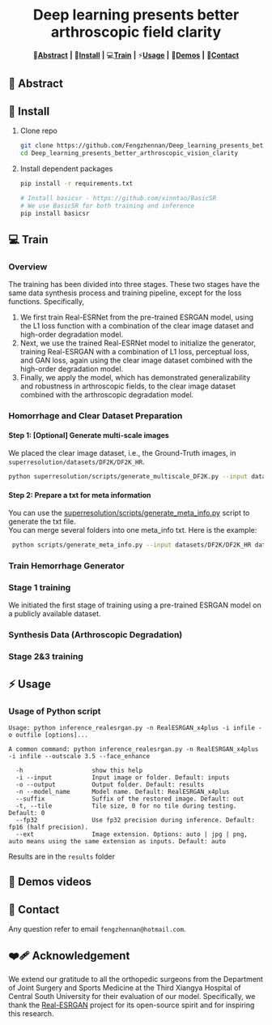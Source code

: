 <div align="center">

# Deep learning presents better arthroscopic field clarity

<div align="center">
    
📑[**Abstract**](#-abstract) **|** 🔧[**Install**](#-dependencies-and-installation)  **|** 💻[**Train**](#-train) **|** ⚡[**Usage**](#-inference)  **|** 👀[**Demos**](#-demo-videos) **|** 📧[**Contact**](#-contact)

<div align="left">

<!---------------------------------- Abstract --------------------------->
## 📑 Abstract

<!---------------------------------- Install ---------------------------->
## 🔧 Install
1. Clone repo
    ```bash
    git clone https://github.com/Fengzhennan/Deep_learning_presents_better_arthroscopic_vision_clarity.git
    cd Deep_learning_presents_better_arthroscopic_vision_clarity
    ```
2. Install dependent packages
    ```bash
    pip install -r requirements.txt
    
    # Install basicsr - https://github.com/xinntao/BasicSR
    # We use BasicSR for both training and inference
    pip install basicsr
    ```
<!----------------------------------  Train  ---------------------------->
## 💻 Train
### Overview
The training has been divided into three stages. These two stages have the same data synthesis process and training pipeline, except for the loss functions. Specifically,

1. We first train Real-ESRNet from the pre-trained ESRGAN model, using the L1 loss function with a combination of the clear image dataset and high-order degradation model.
2. Next, we use the trained Real-ESRNet model to initialize the generator, training Real-ESRGAN with a combination of L1 loss, perceptual loss, and GAN loss, again using the clear image dataset combined with the high-order degradation model.
3. Finally, we apply the model, which has demonstrated generalizability and robustness in arthroscopic fields, to the clear image dataset combined with the arthroscopic degradation model.

### Homorrhage and Clear Dataset Preparation
#### Step 1: [Optional] Generate multi-scale images
We placed the clear image dataset, i.e., the Ground-Truth images, in `superresolution/datasets/DF2K/DF2K_HR`.
```bash
python superresolution/scripts/generate_multiscale_DF2K.py --input datasets/DF2K/DF2K_HR --output datasets/DF2K/DF2K_multiscale
```
#### Step 2: Prepare a txt for meta information
You can use the [superresolution/scripts/generate_meta_info.py](superresolution/scripts/generate_meta_info.py) script to generate the txt file. <br>
You can merge several folders into one meta_info txt. Here is the example:
```bash
 python scripts/generate_meta_info.py --input datasets/DF2K/DF2K_HR datasets/DF2K/DF2K_multiscale --root datasets/DF2K datasets/DF2K --meta_info datasets/DF2K/meta_info/meta_info_DF2Kmultiscale.txt
```

### Train Hemorrhage Generator
### Stage 1 training
We initiated the first stage of training using a pre-trained ESRGAN model on a publicly available dataset.
### Synthesis Data (Arthroscopic Degradation)
### Stage 2&3 training
<!----------------------------------  Usage  ---------------------------->
## ⚡ Usage
### Usage of Python script

```console
Usage: python inference_realesrgan.py -n RealESRGAN_x4plus -i infile -o outfile [options]...

A common command: python inference_realesrgan.py -n RealESRGAN_x4plus -i infile --outscale 3.5 --face_enhance

  -h                   show this help
  -i --input           Input image or folder. Default: inputs
  -o --output          Output folder. Default: results
  -n --model_name      Model name. Default: RealESRGAN_x4plus
  --suffix             Suffix of the restored image. Default: out
  -t, --tile           Tile size, 0 for no tile during testing. Default: 0
  --fp32               Use fp32 precision during inference. Default: fp16 (half precision).
  --ext                Image extension. Options: auto | jpg | png, auto means using the same extension as inputs. Default: auto
```

Results are in the `results` folder

<!----------------------------------  Usage  ---------------------------->
## 👀 Demos videos

<!---------------------------------- Contact ---------------------------->
## 📧 Contact
Any question refer to email `fengzhennan@hotmail.com`.

<!------------------------------ Acknowledgement ------------------------>
## ❤️‍🩹 Acknowledgement
We extend our gratitude to all the orthopedic surgeons from the Department of Joint Surgery and Sports Medicine at the Third Xiangya Hospital of Central South University for their evaluation of our model. Specifically, we thank the [Real-ESRGAN](https://github.com/xinntao/Real-ESRGAN) project for its open-source spirit and for inspiring this research.
